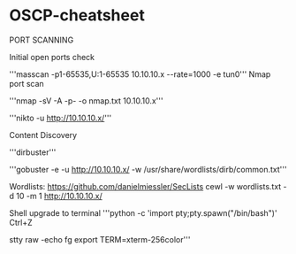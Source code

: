 # OSCP-cheatsheet

PORT SCANNING

Initial open ports check

'''masscan -p1-65535,U:1-65535 10.10.10.x --rate=1000 -e tun0'''
Nmap port scan

'''nmap -sV -A -p- -o nmap.txt 10.10.10.x'''

'''nikto -u http://10.10.10.x/''' 


Content Discovery

'''dirbuster'''

'''gobuster -e -u http://10.10.10.x/ -w /usr/share/wordlists/dirb/common.txt'''

Wordlists: 
https://github.com/danielmiessler/SecLists
cewl -w wordlists.txt -d 10 -m 1 http://10.10.10.x/  







Shell upgrade to terminal
'''python -c 'import pty;pty.spawn("/bin/bash")'
   Ctrl+Z
   
   stty raw -echo
   fg
   export TERM=xterm-256color'''
   
